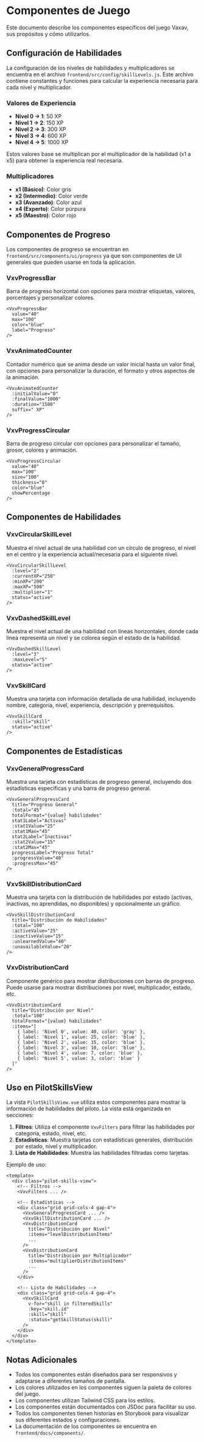 # Componentes de Juego

Este documento describe los componentes específicos del juego Vaxav, sus propósitos y cómo utilizarlos.

## Configuración de Habilidades

La configuración de los niveles de habilidades y multiplicadores se encuentra en el archivo `frontend/src/config/skillLevels.js`. Este archivo contiene constantes y funciones para calcular la experiencia necesaria para cada nivel y multiplicador.

### Valores de Experiencia

- **Nivel 0 -> 1**: 50 XP
- **Nivel 1 -> 2**: 150 XP
- **Nivel 2 -> 3**: 300 XP
- **Nivel 3 -> 4**: 600 XP
- **Nivel 4 -> 5**: 1000 XP

Estos valores base se multiplican por el multiplicador de la habilidad (x1 a x5) para obtener la experiencia real necesaria.

### Multiplicadores

- **x1 (Básico)**: Color gris
- **x2 (Intermedio)**: Color verde
- **x3 (Avanzado)**: Color azul
- **x4 (Experto)**: Color púrpura
- **x5 (Maestro)**: Color rojo

## Componentes de Progreso

Los componentes de progreso se encuentran en `frontend/src/components/ui/progress` ya que son componentes de UI generales que pueden usarse en toda la aplicación.

### VxvProgressBar

Barra de progreso horizontal con opciones para mostrar etiquetas, valores, porcentajes y personalizar colores.

```vue
<VxvProgressBar
  value="40"
  max="100"
  color="blue"
  label="Progreso"
/>
```

### VxvAnimatedCounter

Contador numérico que se anima desde un valor inicial hasta un valor final, con opciones para personalizar la duración, el formato y otros aspectos de la animación.

```vue
<VxvAnimatedCounter
  :initialValue="0"
  :finalValue="1000"
  :duration="1500"
  suffix=" XP"
/>
```

### VxvProgressCircular

Barra de progreso circular con opciones para personalizar el tamaño, grosor, colores y animación.

```vue
<VxvProgressCircular
  value="40"
  max="100"
  size="100"
  thickness="8"
  color="blue"
  showPercentage
/>
```

## Componentes de Habilidades

### VxvCircularSkillLevel

Muestra el nivel actual de una habilidad con un círculo de progreso, el nivel en el centro y la experiencia actual/necesaria para el siguiente nivel.

```vue
<VxvCircularSkillLevel
  :level="2"
  :currentXP="250"
  :minXP="200"
  :maxXP="500"
  :multiplier="1"
  status="active"
/>
```

### VxvDashedSkillLevel

Muestra el nivel actual de una habilidad con líneas horizontales, donde cada línea representa un nivel y se colorea según el estado de la habilidad.

```vue
<VxvDashedSkillLevel
  :level="3"
  :maxLevel="5"
  status="active"
/>
```

### VxvSkillCard

Muestra una tarjeta con información detallada de una habilidad, incluyendo nombre, categoría, nivel, experiencia, descripción y prerrequisitos.

```vue
<VxvSkillCard
  :skill="skill"
  status="active"
/>
```

## Componentes de Estadísticas

### VxvGeneralProgressCard

Muestra una tarjeta con estadísticas de progreso general, incluyendo dos estadísticas específicas y una barra de progreso general.

```vue
<VxvGeneralProgressCard
  title="Progreso General"
  :total="45"
  totalFormat="{value} habilidades"
  stat1Label="Activas"
  :stat1Value="25"
  :stat1Max="45"
  stat2Label="Inactivas"
  :stat2Value="15"
  :stat2Max="45"
  progressLabel="Progreso Total"
  :progressValue="40"
  :progressMax="45"
/>
```

### VxvSkillDistributionCard

Muestra una tarjeta con la distribución de habilidades por estado (activas, inactivas, no aprendidas, no disponibles) y opcionalmente un gráfico.

```vue
<VxvSkillDistributionCard
  title="Distribución de Habilidades"
  :total="100"
  :activeValue="25"
  :inactiveValue="15"
  :unlearnedValue="40"
  :unavailableValue="20"
/>
```

### VxvDistributionCard

Componente genérico para mostrar distribuciones con barras de progreso. Puede usarse para mostrar distribuciones por nivel, multiplicador, estado, etc.

```vue
<VxvDistributionCard
  title="Distribución por Nivel"
  :total="100"
  totalFormat="{value} habilidades"
  :items="[
    { label: 'Nivel 0', value: 40, color: 'gray' },
    { label: 'Nivel 1', value: 25, color: 'blue' },
    { label: 'Nivel 2', value: 15, color: 'blue' },
    { label: 'Nivel 3', value: 10, color: 'blue' },
    { label: 'Nivel 4', value: 7, color: 'blue' },
    { label: 'Nivel 5', value: 3, color: 'blue' }
  ]"
/>
```

## Uso en PilotSkillsView

La vista `PilotSkillsView.vue` utiliza estos componentes para mostrar la información de habilidades del piloto. La vista está organizada en secciones:

1. **Filtros**: Utiliza el componente `VxvFilters` para filtrar las habilidades por categoría, estado, nivel, etc.
2. **Estadísticas**: Muestra tarjetas con estadísticas generales, distribución por estado, nivel y multiplicador.
3. **Lista de Habilidades**: Muestra las habilidades filtradas como tarjetas.

Ejemplo de uso:

```vue
<template>
  <div class="pilot-skills-view">
    <!-- Filtros -->
    <VxvFilters ... />

    <!-- Estadísticas -->
    <div class="grid grid-cols-4 gap-4">
      <VxvGeneralProgressCard ... />
      <VxvSkillDistributionCard ... />
      <VxvDistributionCard
        title="Distribución por Nivel"
        :items="levelDistributionItems"
        ...
      />
      <VxvDistributionCard
        title="Distribución por Multiplicador"
        :items="multiplierDistributionItems"
        ...
      />
    </div>

    <!-- Lista de Habilidades -->
    <div class="grid grid-cols-4 gap-4">
      <VxvSkillCard
        v-for="skill in filteredSkills"
        :key="skill.id"
        :skill="skill"
        :status="getSkillStatus(skill)"
      />
    </div>
  </div>
</template>
```

## Notas Adicionales

- Todos los componentes están diseñados para ser responsivos y adaptarse a diferentes tamaños de pantalla.
- Los colores utilizados en los componentes siguen la paleta de colores del juego.
- Los componentes utilizan Tailwind CSS para los estilos.
- Los componentes están documentados con JSDoc para facilitar su uso.
- Todos los componentes tienen historias en Storybook para visualizar sus diferentes estados y configuraciones.
- La documentación de los componentes se encuentra en `frontend/docs/components/`.
